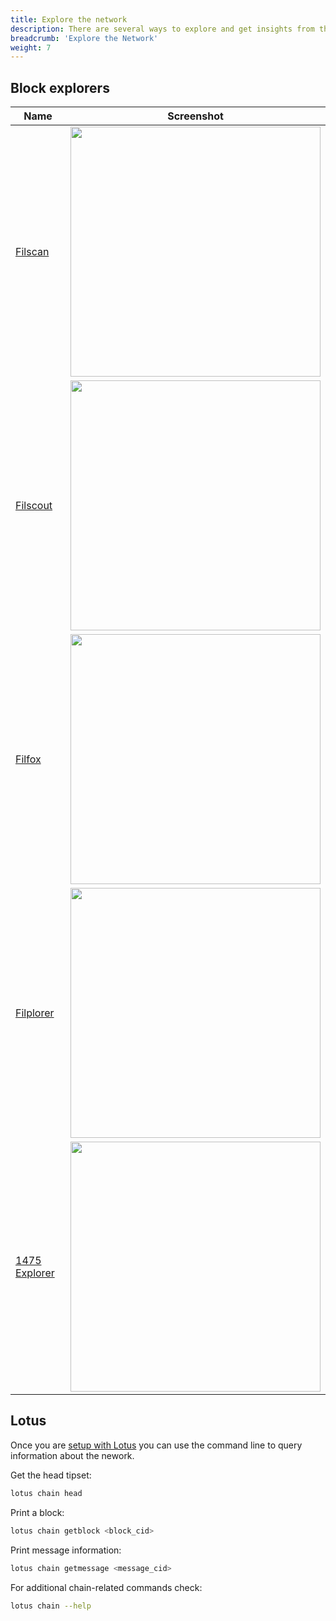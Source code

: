```yaml
---
title: Explore the network
description: There are several ways to explore and get insights from the Filecoin network.
breadcrumb: 'Explore the Network'
weight: 7
---
```


## Block explorers

| Name                                                 | Screenshot                                                                |
| ---------------------------------------------------- | ------------------------------------------------------------------------- |
| [Filscan](https://filscan.io/)                       | <img src="/images/get-started/explore-the-filecoin-chain/filscan.png" width="400">   |
| [Filscout](https://filscout.io/)                     | <img src="/images/get-started/explore-the-filecoin-chain/filscout.png" width="400">  |
| [Filfox](https://filfox.io/)                         | <img src="/images/get-started/explore-the-filecoin-chain/filfox.png" width="400">    |
| [Filplorer](https://filplorer.com/)                  | <img src="/images/get-started/explore-the-filecoin-chain/filplorer.png" width="400"> |
| [1475 Explorer](https://1475ipfs.com/#/blockBrowser) | <img src="/images/get-started/explore-the-filecoin-chain/1475ipfs.png" width="400">  |

## Lotus

Once you are [setup with Lotus](https://lotus.filecoin.io) you can use the command line to query information about the nework.

Get the head tipset:

```sh
lotus chain head
```

Print a block:

```sh
lotus chain getblock <block_cid>
```

Print message information:

```sh
lotus chain getmessage <message_cid>
```

For additional chain-related commands check:

```sh
lotus chain --help
```
